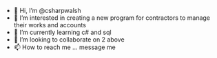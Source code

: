 - 👋 Hi, I’m @csharpwalsh
- 👀 I’m interested in creating a new program for contractors to manage their works and accounts
- 🌱 I’m currently learning c# and sql
- 💞️ I’m looking to collaborate on 2 above
- 📫 How to reach me ... message me

<!---
csharpwalsh/csharpwalsh is a ✨ special ✨ repository because its `README.md` (this file) appears on your GitHub profile.
You can click the Preview link to take a look at your changes.
--->
